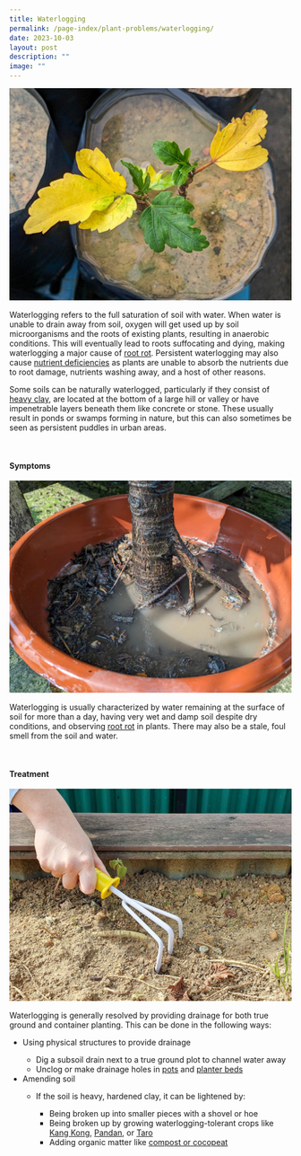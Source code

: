 ```yaml
---
title: Waterlogging
permalink: /page-index/plant-problems/waterlogging/
date: 2023-10-03
layout: post
description: ""
image: ""
---
```

<section>
	<img title="A plant in a waterlogged pot. Photo by Jacqueline Chua." src="/images/Plant%20problems/transplantingshock_jacquelinechua.jpg">
	<p>Waterlogging refers to the full saturation of soil with water. When water is unable to drain away from soil, oxygen will get used up by soil microorganisms and the roots of existing plants, resulting in anaerobic conditions. This will eventually lead to roots suffocating and dying, making waterlogging a major cause of <a href="/page-index/plant-problems/root-rot/">root rot</a>. Persistent waterlogging may also cause <a href="/page-index/plant-problems/nutrient-deficiencies/">nutrient deficiencies</a> as plants are unable to absorb the nutrients due to root damage, nutrients washing away, and a host of other reasons.</p>
	<p>Some soils can be naturally waterlogged, particularly if they consist of <a href="/page-index/horticulture-techniques/soil/">heavy clay</a>, are located at the bottom of a large hill or valley or have impenetrable layers beneath them like concrete or stone. These usually result in ponds or swamps forming in nature, but this can also sometimes be seen as persistent puddles in urban areas.</p>
	<br>
</section>

<section>
	<h4>Symptoms</h4>
	<img title="A waterlogged plant pot. Photo by Jacqueline Chua." src="/images/Plant%20problems/waterlogging_jacquelinechua_4.jpg">
	<p>Waterlogging is usually characterized by water remaining at the surface of soil for more than a day, having very wet and damp soil despite dry conditions, and observing <a href="/page-index/plant-problems/root-rot/">root rot</a> in plants. There may also be a stale, foul smell from the soil and water.</p>
	<br>
</section>

<section>
	<h4>Treatment</h4>
	<img title="A gardener breaking soil with a gardening fork. Photo by Jacqueline Chua." src="/images/Horti%20techniques/Soil_Breaking_JacChua.jpg">
	<p>Waterlogging is generally resolved by providing drainage for both true ground and container planting. This can be done in the following ways:</p>
	<ul>
		<li>Using physical structures to provide drainage</li>
			<ul>
				<li>Dig a subsoil drain next to a true ground plot to channel water away</li>
				<li>Unclog or make drainage holes in <a href="/page-index/horticulture-techniques/planting-in-containers/">pots</a> and <a href="/page-index/hardscapes/planter-beds/">planter beds</a></li>
			</ul>
		<li>Amending soil</li>
			<ul>
				<li>If the soil is heavy, hardened clay, it can be lightened by:</li>
					<ul>
						<li>Being broken up into smaller pieces with a shovel or hoe</li>
						<li>Being broken up by growing waterlogging-tolerant crops like <a href="/page-index/edible-plants/kang-kong/">Kang Kong</a>, <a href="/page-index/edible-plants/pandan/">Pandan</a>, or <a href="/page-index/edible-plants/taro/">Taro</a></li>
						<li>Adding organic matter like <a href="/page-index/horticulture-techniques/soil-amendments/">compost or cocopeat</a></li>
					</ul>
			</ul>
		</ul>
</section>